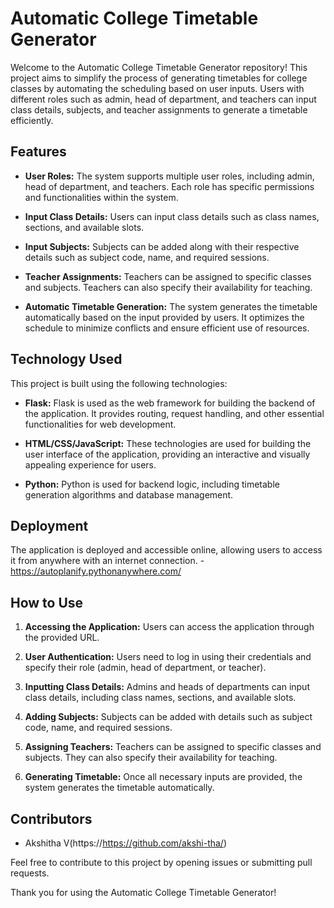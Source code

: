 # Automatic College Timetable Generator

Welcome to the Automatic College Timetable Generator repository! This project aims to simplify the process of generating timetables for college classes by automating the scheduling based on user inputs. Users with different roles such as admin, head of department, and teachers can input class details, subjects, and teacher assignments to generate a timetable efficiently.

## Features

- **User Roles:** The system supports multiple user roles, including admin, head of department, and teachers. Each role has specific permissions and functionalities within the system.
  
- **Input Class Details:** Users can input class details such as class names, sections, and available slots.

- **Input Subjects:** Subjects can be added along with their respective details such as subject code, name, and required sessions.

- **Teacher Assignments:** Teachers can be assigned to specific classes and subjects. Teachers can also specify their availability for teaching.

- **Automatic Timetable Generation:** The system generates the timetable automatically based on the input provided by users. It optimizes the schedule to minimize conflicts and ensure efficient use of resources.

## Technology Used

This project is built using the following technologies:

- **Flask:** Flask is used as the web framework for building the backend of the application. It provides routing, request handling, and other essential functionalities for web development.

- **HTML/CSS/JavaScript:** These technologies are used for building the user interface of the application, providing an interactive and visually appealing experience for users.

- **Python:** Python is used for backend logic, including timetable generation algorithms and database management.

## Deployment

The application is deployed and accessible online, allowing users to access it from anywhere with an internet connection.
-https://autoplanify.pythonanywhere.com/
## How to Use

1. **Accessing the Application:** Users can access the application through the provided URL.
   
2. **User Authentication:** Users need to log in using their credentials and specify their role (admin, head of department, or teacher).

3. **Inputting Class Details:** Admins and heads of departments can input class details, including class names, sections, and available slots.

4. **Adding Subjects:** Subjects can be added with details such as subject code, name, and required sessions.

5. **Assigning Teachers:** Teachers can be assigned to specific classes and subjects. They can also specify their availability for teaching.

6. **Generating Timetable:** Once all necessary inputs are provided, the system generates the timetable automatically.

## Contributors

- Akshitha V(https://https://github.com/akshi-tha/)

Feel free to contribute to this project by opening issues or submitting pull requests.

Thank you for using the Automatic College Timetable Generator!
